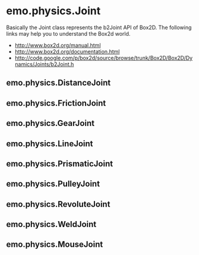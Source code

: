 # emo.physics.Joint #

Basically the Joint class represents the b2Joint API of Box2D.  The following links may help you to understand the Box2d world.

  * http://www.box2d.org/manual.html
  * http://www.box2d.org/documentation.html
  * http://code.google.com/p/box2d/source/browse/trunk/Box2D/Box2D/Dynamics/Joints/b2Joint.h

## emo.physics.DistanceJoint ##

## emo.physics.FrictionJoint ##

## emo.physics.GearJoint ##

## emo.physics.LineJoint ##

## emo.physics.PrismaticJoint ##

## emo.physics.PulleyJoint ##

## emo.physics.RevoluteJoint ##

## emo.physics.WeldJoint ##

## emo.physics.MouseJoint ##